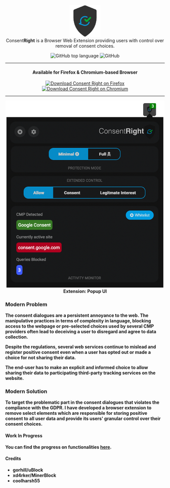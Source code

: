 <p align="center">
<img alt="Logo"  src="https://raw.githubusercontent.com/rohantaneja/ConsentRight/main/images/logo.png"  width="100"  />
<br>Consent<b>Right</b> is a Browser Web Extension providing users with control over removal of consent choices.
</p>

<p align="center"><img alt="GitHub top language" src="https://img.shields.io/github/languages/top/rohantaneja/consentright"> <img alt="GitHub" src="https://img.shields.io/github/license/rohantaneja/ConsentRight"></p>

***
<h4 align="center">Available for Firefox & Chromium-based Browser</h4>
<p align="center"><a  href="https://addons.mozilla.org/addon/consent-right/"><img  src="https://user-images.githubusercontent.com/585534/107280546-7b9b2a00-6a26-11eb-8f9f-f95932f4bfec.png"  alt="Download Consent Right on Firefox"></a><a  href="https://chrome.google.com/webstore/detail/consent-right/moaacpmiaallfdifdniagpemobhgendf"><img  src="https://user-images.githubusercontent.com/585534/107280622-91a8ea80-6a26-11eb-8d07-77c548b28665.png"  alt="Download Consent Right on Chromium"></a>
</p>

***
<div align="center"><img align="center"  src="https://raw.githubusercontent.com/rohantaneja/ConsentRight/main/images/preview.png"  alt="Minimal Mode" /><br><b>Extension: Popup UI<b></div>

### Modern Problem
The consent dialogues are a persistent annoyance to the web. The manipulative practices in terms of complexity in language, blocking access to the webpage or pre-selected choices used by several CMP providers often lead to deceiving a user to disregard and agree to data collection.

Despite the regulations, several web services continue to mislead and register positive consent even when a user has opted out or made a choice for not sharing their data.

The end-user has to make an explicit and informed choice to allow sharing their data to participating third-party tracking services on the website.

### Modern Solution
To target the problematic part in the consent dialogues that violates the compliance with the GDPR. I have developed a browser extension to remove select elements which are responsible for storing positive consent to all user data and provide its users' granular control over their consent choices.

#### Work In Progress
You can find the progress on functionalities [here](https://github.com/rohantaneja/ConsentRight/projects).

#### Credits
- gorhill/uBlock
- xd4rker/MinerBlock
- coolharsh55